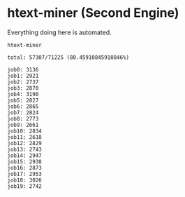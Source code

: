 # htext-miner (Second Engine)

Everything doing here is automated.

```
htext-miner

total: 57307/71225 (80.45910845910846%)

job0: 3136
job1: 2921
job2: 2737
job3: 2870
job4: 3190
job5: 2827
job6: 2865
job7: 2824
job8: 2773
job9: 2661
job10: 2834
job11: 2618
job12: 2829
job13: 2743
job14: 2947
job15: 2938
job16: 2873
job17: 2953
job18: 3026
job19: 2742
```